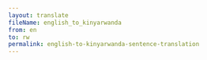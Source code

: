 ```yaml
--- 
layout: translate 
fileName: english_to_kinyarwanda 
from: en
to: rw 
permalink: english-to-kinyarwanda-sentence-translation
---
```

